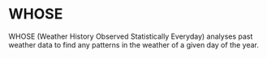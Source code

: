 # WHOSE
WHOSE (Weather History Observed Statistically Everyday) analyses past weather data to find any patterns in the weather of a given day of the year.
